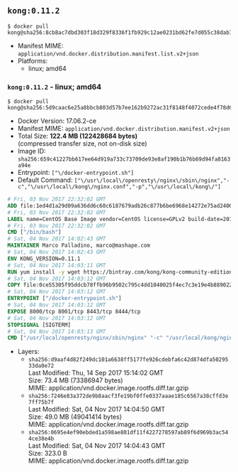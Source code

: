 ## `kong:0.11.2`

```console
$ docker pull kong@sha256:8cb8ac7dbd303f18d329f8336f1fb929c12ae0231bd62fe7d055c38dab70b613
```

-	Manifest MIME: `application/vnd.docker.distribution.manifest.list.v2+json`
-	Platforms:
	-	linux; amd64

### `kong:0.11.2` - linux; amd64

```console
$ docker pull kong@sha256:5d9caac6e25a8bbcb803d57b7ee162b9272ac31f8148f4072cede4f78d6bd998
```

-	Docker Version: 17.06.2-ce
-	Manifest MIME: `application/vnd.docker.distribution.manifest.v2+json`
-	Total Size: **122.4 MB (122428684 bytes)**  
	(compressed transfer size, not on-disk size)
-	Image ID: `sha256:659c41227bb617ee64d919a733c73709de93e8af190b1b76b69d94fa8163a94e`
-	Entrypoint: `["\/docker-entrypoint.sh"]`
-	Default Command: `["\/usr\/local\/openresty\/nginx\/sbin\/nginx","-c","\/usr\/local\/kong\/nginx.conf","-p","\/usr\/local\/kong\/"]`

```dockerfile
# Fri, 03 Nov 2017 22:32:02 GMT
ADD file:1ed4d1a29d09a636dd6c60c6187679adb26c877b6be6968e14272e75ad240073 in / 
# Fri, 03 Nov 2017 22:32:02 GMT
LABEL name=CentOS Base Image vendor=CentOS license=GPLv2 build-date=20170911
# Fri, 03 Nov 2017 22:32:02 GMT
CMD ["/bin/bash"]
# Sat, 04 Nov 2017 14:02:43 GMT
MAINTAINER Marco Palladino, marco@mashape.com
# Sat, 04 Nov 2017 14:02:43 GMT
ENV KONG_VERSION=0.11.1
# Sat, 04 Nov 2017 14:03:11 GMT
RUN yum install -y wget https://bintray.com/kong/kong-community-edition-rpm/download_file?file_path=dists%2Fkong-community-edition-$KONG_VERSION.el7.noarch.rpm &&     yum clean all
# Sat, 04 Nov 2017 14:03:12 GMT
COPY file:0ce55305f95ddcb78ffb96b9502c795c4dd1040025f4ec7c3e19e4b889022b90 in /docker-entrypoint.sh 
# Sat, 04 Nov 2017 14:03:12 GMT
ENTRYPOINT ["/docker-entrypoint.sh"]
# Sat, 04 Nov 2017 14:03:12 GMT
EXPOSE 8000/tcp 8001/tcp 8443/tcp 8444/tcp
# Sat, 04 Nov 2017 14:03:12 GMT
STOPSIGNAL [SIGTERM]
# Sat, 04 Nov 2017 14:03:13 GMT
CMD ["/usr/local/openresty/nginx/sbin/nginx" "-c" "/usr/local/kong/nginx.conf" "-p" "/usr/local/kong/"]
```

-	Layers:
	-	`sha256:d9aaf4d82f249dc101a6638ff5177fe926cdebfa6c42d874dfa5029533da0e72`  
		Last Modified: Thu, 14 Sep 2017 15:14:02 GMT  
		Size: 73.4 MB (73386947 bytes)  
		MIME: application/vnd.docker.image.rootfs.diff.tar.gzip
	-	`sha256:7246e83a372de9b8aacf3fe19bf0ffe0337aaae185c6567a38cffd3e7ff75b7f`  
		Last Modified: Sat, 04 Nov 2017 14:04:50 GMT  
		Size: 49.0 MB (49041414 bytes)  
		MIME: application/vnd.docker.image.rootfs.diff.tar.gzip
	-	`sha256:0695e4ef90ebded1a598ae801df11f4227278597ab89f6d969b3ac544ce38e4b`  
		Last Modified: Sat, 04 Nov 2017 14:04:43 GMT  
		Size: 323.0 B  
		MIME: application/vnd.docker.image.rootfs.diff.tar.gzip
